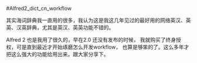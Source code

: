#Alfred2_dict_cn_workflow

其实海词辞典我一直用的很多，我认为这是我这几年见过的最好用的网络英汉、英英、汉英辞典，尤其是英汉、英英功能不错的。

Alfred 2 也是我用了很久的，早在2.0 还没有发布的时候， 我就购买了终身授权，可是直到最近才开始琢磨怎么开发workflow，
也算是够笨的了。这么多年才把这么强大的功能给用出来。跟大家分享下。
